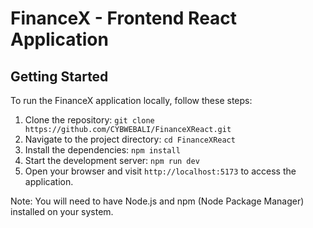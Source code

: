 # FinanceX - Frontend React Application


## Getting Started

To run the FinanceX application locally, follow these steps:

1. Clone the repository: `git clone https://github.com/CYBWEBALI/FinanceXReact.git`
2. Navigate to the project directory: `cd FinanceXReact`
3. Install the dependencies: `npm install`
4. Start the development server: `npm run dev`
5. Open your browser and visit `http://localhost:5173` to access the application.

Note: You will need to have Node.js and npm (Node Package Manager) installed on your system.
